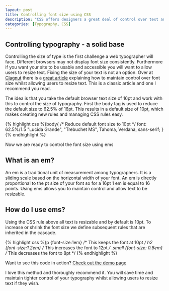 ```yaml
--- 
layout: post
title: Controlling font size using CSS
description: "CSS offers designers a great deal of control over text and has good browser support. Many web designers overlook Typography, a crucial element of design. This article looks at a best practice method for controlling font size on your website. "
categories: [Typography, CSS]
---
```

## Controlling typography - a solid base

Controlling the size of type is the first challenge a web typographer will face. Different browsers may not display font size consistently. Furthermore if you want your site to be usable and accessible you will want to allow users to resize text. Fixing the size of your text is not an option. Over at [Clagnut][1] there is a [great article][2] explaining how to maintain control over font size whilst allowing users to resize text. This is a classic article and one I recommend you read.

The idea is that you take the default browser text size of 16pt and work with this to control the size of typography. First the body tag is used to reduce the default size to 62.5% of 16pt. This results in a default size of 10pt, which makes creating new rules and managing CSS rules easy. 

{% highlight css %}body{ 
    /* Reduce default font size to 10pt */
    font: 62.5%/1.5  "Lucida Grande", "Trebuchet MS", Tahoma, Verdana, sans-serif;
}
{% endhighlight %}

Now we are ready to control the font size using ems

## What is an em?

An em is a traditional unit of measurement among typographers. It is a sliding scale based on the horizontal width of your font. An em is directly proportional to the pt size of your font so for a 16pt 1 em is equal to 16 points. Using ems allows you to maintain control and allow text to be resizable. 

## How do I use ems?

Using the CSS rule above all text is resizable and by default is 10pt. To increase or shrink the font size we define subsequent rules that are inherited in the cascade.  

{% highlight css %}p {font-size:1em} /* This keeps the font at 10pt */
h2 {font-size:1.2em} /* This increases the font to 12pt */
.small {font-size: 0.8em} /* This decreases the font to 8pt */
{% endhighlight %}

Want to see this code in action? [Check out the demo page][3]

I love this method and thoroughly recommend it. You will save time and maintain tighter control of your typography whilst allowing users to resize text if they wish.

 [1]: http://www.clagnut.com
 [2]: http://www.clagnut.com/blog/348/
 [3]: http://www.shapeshed.com/examples/font-size-css/
